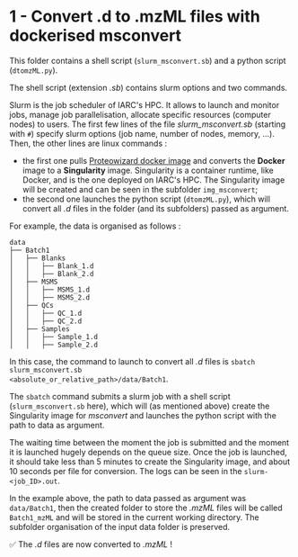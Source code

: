 
# 1 - Convert .d to .mzML files with dockerised msconvert

This folder contains a shell script (<code>slurm_msconvert.sb</code>) and a python script (<code>dtomzML.py</code>).

The shell script (extension _.sb_) contains slurm options and two commands.

Slurm is the job scheduler of IARC's HPC. It allows to launch and monitor jobs, manage job parallelisation, allocate specific resources (computer nodes) to users. The first few lines of the file _slurm_msconvert.sb_ (starting with <code>#</code>) specify slurm options (job name, number of nodes, memory, ...). Then, the other lines are linux commands :
- the first one pulls <a href="https://hub.docker.com/r/chambm/pwiz-skyline-i-agree-to-the-vendor-licenses" target="_blank">Proteowizard docker image</a> and converts the __Docker__ image to a __Singularity__ image. Singularity is a container runtime, like Docker, and is the one deployed on IARC's HPC. The Singularity image will be created and can be seen in the subfolder <code>img_msconvert</code>;
- the second one launches the python script (<code>dtomzML.py</code>), which will convert all _.d_ files in the folder (and its subfolders) passed as argument.

For example, the data is organised as follows :

    data
    ├── Batch1
    │   ├── Blanks
    │   │   ├── Blank_1.d
    │   │   ├── Blank_2.d
    │   ├── MSMS
    │   │   ├── MSMS_1.d
    │   │   ├── MSMS_2.d
    │   ├── QCs
    │   │   ├── QC_1.d
    │   │   ├── QC_2.d
    │   ├── Samples
    │   │   ├── Sample_1.d
    │   │   ├── Sample_2.d

In this case, the command to launch to convert all _.d_ files is <code>sbatch slurm_msconvert.sb <absolute_or_relative_path>/data/Batch1</code>.

The <code>sbatch</code> command submits a slurm job with a shell script (<code>slurm_msconvert.sb</code> here), which will (as mentioned above) create the Singularity image for _msconvert_ and launches the python script with the path to data as argument.

The waiting time between the moment the job is submitted and the moment it is launched hugely depends on the queue size. Once the job is launched, it should take less than 5 minutes to create the Singularity image, and about 10 seconds per file for conversion. The logs can be seen in the <code>slurm-<job_ID>.out</code>.

In the example above, the path to data passed as argument was <code>data/Batch1</code>, then the created folder to store the _.mzML_ files will be called <code>Batch1_mzML</code> and will be stored in the current working directory. The subfolder organisation of the input data folder is preserved.


:white_check_mark: The _.d_ files are now converted to _.mzML_ !


